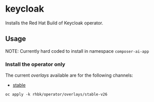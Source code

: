 # keycloak

Installs the Red Hat Build of Keycloak operator.

## Usage

NOTE: Currently hard coded to install in namespace `composer-ai-app`

### Install the operator only

The current *overlays* available are for the following channels:

* [stable](operator/overlays/stable)

```
oc apply -k rhbk/operator/overlays/stable-v26
```
